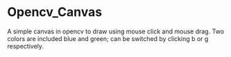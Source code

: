 # Opencv_Canvas
A simple canvas in opencv to draw using mouse click and mouse drag. 
Two colors are included blue and green; can be switched by clicking b or g respectively.
